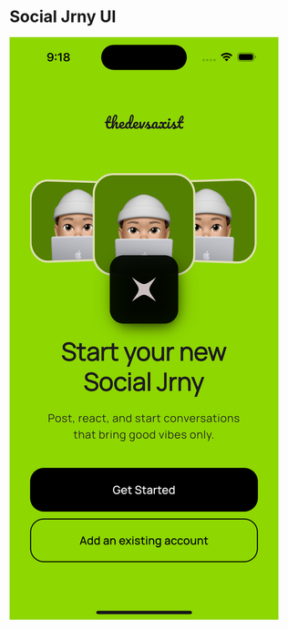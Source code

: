 # Social Jrny UI

![Onboarding Page](<Simulator Screenshot - iPhone 15 - 2025-02-18 at 21.18.26.png>)

